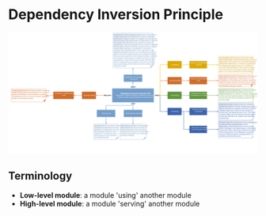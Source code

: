 # Dependency Inversion Principle

![Dependency Inversion Principle](https://raw.githubusercontent.com/NiekBeijloos/SOLID/master/5.%20Dependency%20Inversion%20Principle/Dependency%20Inversion%20Principle.svg?raw=true)

## Terminology
* **Low-level module**: a module 'using' another module
* **High-level module**: a module 'serving' another module